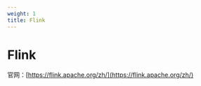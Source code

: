 ```yaml
---
weight: 1
title: Flink
---
```


# Flink

官网：[https://flink.apache.org/zh/](https://flink.apache.org/zh/)